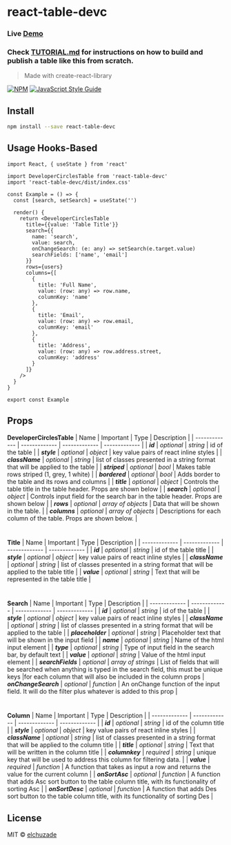 # react-table-devc



### Live <a href='https://elchuzade.github.io' target='_blank'>Demo</a>

### Check [TUTORIAL.md](https://github.com/elchuzade/react-table-devc/blob/master/TUTORIAL.md/?target=_blank) for instructions on how to build and publish a table like this from scratch.

> Made with create-react-library

[![NPM](https://img.shields.io/npm/v/react-table-devc.svg)](https://www.npmjs.com/package/react-table-devc) [![JavaScript Style Guide](https://img.shields.io/badge/code_style-standard-brightgreen.svg)](https://standardjs.com)

## Install

```bash
npm install --save react-table-devc
```

## Usage Hooks-Based

```tsx
import React, { useState } from 'react'

import DeveloperCirclesTable from 'react-table-devc'
import 'react-table-devc/dist/index.css'

const Example = () => {
  const [search, setSearch] = useState('')
  
  render() {
    return <DeveloperCirclesTable
      title={{value: 'Table Title'}}
      search={{
        name: 'search',
        value: search,
        onChangeSearch: (e: any) => setSearch(e.target.value)
        searchFields: ['name', 'email']
      }}
      rows={users}
      columns={[
        {
          title: 'Full Name',
          value: (row: any) => row.name,
          columnKey: 'name'
        },
        {
          title: 'Email',
          value: (row: any) => row.email,
          columnKey: 'email'
        },
        {
          title: 'Address',
          value: (row: any) => row.address.street,
          columnKey: 'address'
        }
      ]}
    />
  }
}

export const Example
```
## Props
**DeveloperCirclesTable**
| Name | Important | Type | Description |
| ------------- | ------------- | ------------- | ------------- |
| ***id***  | *optional* | *string* | id of the table |
| ***style***  | *optional* | *object* | key value pairs of react inline styles |
| ***className*** | *optional* | *string* | list of classes presented in a string format that will be applied to the table |
| ***striped*** | *optional* | *bool* | Makes table rows striped (1, grey, 1 white) |
| ***bordered*** | *optional* | *bool* | Adds border to the table and its rows and columns |
| ***title*** | *optional* | *object* | Controls the table title in the table header. Props are shown below |
| ***search*** | *optional* | *object* | Controls input field for the search bar in the table header. Props are shown below |
| ***rows*** | *optional* | *array of objects* | Data that will be shown in the table. |
| ***columns*** | *optional* | *array of objects* | Descriptions for each column of the table. Props are shown below. |
#

**Title**
| Name | Important | Type | Description |
| ------------- | ------------- | ------------- | ------------- |
| ***id*** | *optional* | *string* | id of the table title |
| ***style*** | *optional* | *object* | key value pairs of react inline styles |
| ***className*** | *optional* | *string* | list of classes presented in a string format that will be applied to the table title |
| ***value*** | *optional* | *string* | Text that will be represented in the table title |
#

**Search**
| Name | Important | Type | Description |
| ------------- | ------------- | ------------- | ------------- |
| ***id*** | *optional* | *string* | id of the table |
| ***style*** | *optional* | *object* | key value pairs of react inline styles |
| ***className*** | *optional* | *string* | list of classes presented in a string format that will be applied to the table |
| ***placeholder*** | *optional* | *string* | Placeholder text that will be shown in the input field |
| ***name*** | *optional* | *string* | Name of the html input element |
| ***type*** | *optional* | *string* | Type of input field in the search bar, by default text |
| ***value*** | *optional* | *string* | Value of the html input element |
| ***searchFields*** | *optional* | *array of strings* | List of fields that will be searched when anything is typed in the search field, this must be unique keys  |for each column that will also be included in the column props
| ***onChangeSearch*** | *optional* | *function* | An onChange function of the input field. It will do the filter plus whatever is added to this prop |
#

**Column**
| Name | Important | Type | Description |
| ------------- | ------------- | ------------- | ------------- |
| ***id*** | *optional* | *string* | id of the column title |
| ***style*** | *optional* | *object* | key value pairs of react inline styles |
| ***className*** | *optional* | *string* | list of classes presented in a string format that will be applied to the column title |
| ***title*** | *optional* | *string* | Text that will be written in the column title |
| ***columnkey*** | *required* | *string* | unique key that will be used to address this column for filtering data. |
| ***value*** | *required* | *function* | A function that takes as input a row and returns the value for the current column |
| ***onSortAsc*** | *optional* | *function* | A function that adds Asc sort button to the table column title, with its functionality of sorting Asc |
| ***onSortDesc*** | *optional* | *function* | A function that adds Des sort button to the table column title, with its functionality of sorting Des |


## License

MIT © [elchuzade](https://github.com/elchuzade)
